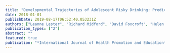 ```yaml
---
title: "Developmental Trajectories of Adolescent Risky Drinking: Predictors from the Drug Education in Victoria Schools (DEVS) Study"
date: 2018-01-01
publishDate: 2019-08-17T06:52:40.053231Z
authors: ["Leanne Lester", "Richard Midford", "David Foxcroft", "Helen Cahill"]
publication_types: ["2"]
abstract: ""
featured: true
publication: "*International Journal of Health Promotion and Education*"
---
```


